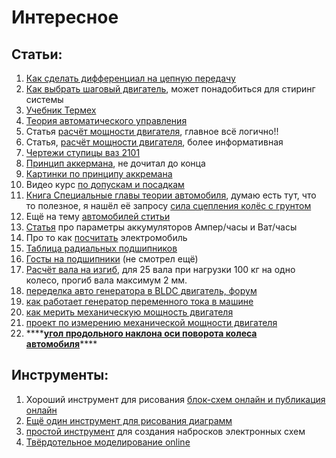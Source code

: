 # Интересное

## Статьи:

1. [Как сделать дифференциал на цепную передачу](https://www.drive2.ru/l/491351956317536299/)
2. [Как выбрать шаговый двигатель](https://darxton.ru/wiki-article/vybor-shagovogo-dvigatelya-i-moshnosti-servoprivoda/), может понадобиться для стиринг системы
3. [Учебник Термех ](http://files.lib.sfu-kras.ru/ebibl/umkd/267/u_practice.pdf)
4. [Теория автоматического управления](http://sds-max.com.ua/downloads/TAU.pdf)
5. Статья [расчёт мощности двигателя](https://electrotransport.ru/ussr/index.php?topic=43434.0), главное всё логично!!
6. Статья, [расчёт мощности двигателя](https://wiki.zr.ru/Мощность_момент), более информативная
7. [Чертежи ступицы ваз 2101](https://www.drive2.ru/c/2651431/)
8. [Принцип аккермана](http://www.rc-auto.ru/articles_models/id/445/), не дочитал до конца
9. [Картинки по принципу аккремана](https://www.drive2.ru/b/1008700/)
10. Видео курс [по допускам и посадкам](https://www.youtube.com/watch?v=lPrxrmCvDis&feature=youtu.be)
11. [Книга Специальные главы теории автомобиля](https://books.google.ru/books?id=DKuERElgxd4C&pg=PA31&lpg=PA31&dq=сила+сцепления+колёс+с+грунтом&source=bl&ots=qYIHp314ej&sig=ACfU3U3OWoljx35koVpznL57TUV3empZZQ&hl=en&sa=X&ved=2ahUKEwixm93285LgAhVKhaYKHcU-DxEQ6AEwDHoECAMQAQ#v=onepage&q=сила%20сцепления%20колёс%20с%20грунтом&f=false), думаю есть тут, что то полезное, я нашёл её запросу [сила сцепления колёс с грунтом](https://www.google.com/search?q=сила+сцепления+колёс+с+грунтом)
12. Ещё на тему [автомобилей ститьи](https://wiki.zr.ru/Как_движется_автомобиль)
13. [Статья](https://ammo1.livejournal.com/585236.html) про параметры аккумуляторов Ампер/часы  и Ват/часы
14. Про то как [посчитать](https://goldenmotor.ru/electromobil-svoimi-rukami/) электромобиль 
15. [Таблица радиальных подшипников](http://podshipnika.ru/tablica-razmerov-sharikovyh-podshipnikov/#4) 
16. [Госты на подшипники](https://www.pdsar.biz/documents) \(не смотрел ещё\)
17. [Расчёт вала на изгиб](https://prostobuild.ru/onlainraschet/143-raschet-balki-na-progib.html), для 25 вала при нагрузки 100 кг на одно колесо, прогиб вала максимум 2 мм.
18. [переделка авто генератора в BLDC двигатель, форум](http://motorboard.ru/forum/index.php?/topic/2182-%D1%81%D0%B0%D0%BC%D0%BE%D0%B4%D0%B5%D0%BB%D1%8C%D0%BD%D1%8B%D0%B9-bldc-%D0%BC%D0%BE%D1%82%D0%BE%D1%80-%D0%B8%D0%B7-%D0%B0%D0%B2%D1%82%D0%BE%D0%BC%D0%BE%D0%B1%D0%B8%D0%BB%D1%8C%D0%BD%D0%BE%D0%B3%D0%BE-%D0%B3%D0%B5%D0%BD%D0%B5%D1%80%D0%B0%D1%82%D0%BE%D1%80%D0%B0/)
19. [как работает генератор переменного тока в машине](http://mlab.org.ua/articles/electric/59-electric-generator.html)
20. [как мерить механическую мощность двигателя](https://hackaday.com/?s=torque)
21. [проект по измерению механической мощности двигателя](http://people.ece.cornell.edu/land/courses/ece4760/FinalProjects/f2017/apg67_kss223_ejy25/kss223_apg67_ejy25/kss223_apg67_ejy25/index.htm)
22. \*\*\*\*[**угол продольного наклона оси поворота колеса автомобиля**](https://www.drive2.ru/b/1984220/)\*\*\*\*

## Инструменты:

1. Хороший инструмент для рисования [блок-схем онлайн и публикация онлайн](https://www.lucidchart.com)
2. [Ещё один инструмент для рисования диаграмм](https://www.draw.io/)
3. [простой инструмент](http://fritzing.org/home/) для создания набросков электронных схем
4. [Твёрдотельное моделирование online](https://www.onshape.com/)

